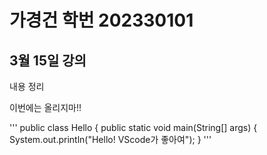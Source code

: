 # 가경건 학번 202330101

## 3월 15일 강의
내용 정리

이번에는 올리지마!!

'''
public class Hello {
    public static void main(String[] args) {
        System.out.println("Hello! VScode가 좋아여");
    }
'''

